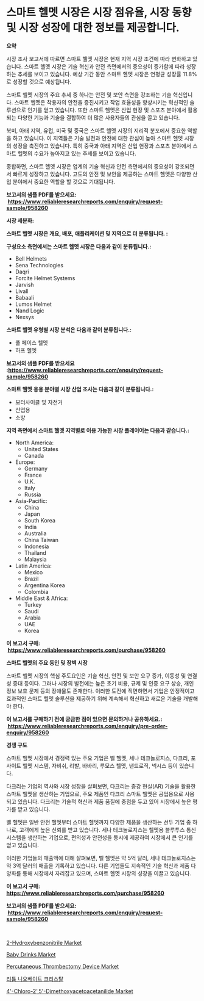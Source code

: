 <p><h1>스마트 헬멧 시장은 시장 점유율, 시장 동향 및 시장 성장에 대한 정보를 제공합니다.</h1></p><p><strong>요약</strong></p>
<p><p>시장 조사 보고서에 따르면 스마트 헬멧 시장은 현재 지역 시장 조건에 따라 변화하고 있습니다. 스마트 헬멧 시장은 기술 혁신과 안전 측면에서의 중요성이 증가함에 따라 성장하는 추세를 보이고 있습니다. 예상 기간 동안 스마트 헬멧 시장은 연평균 성장률 11.8%로 성장할 것으로 예상됩니다.</p><p>스마트 헬멧 시장의 주요 추세 중 하나는 안전 및 보안 측면을 강조하는 기술 혁신입니다. 스마트 헬멧은 착용자의 안전을 증진시키고 작업 효율성을 향상시키는 혁신적인 솔루션으로 인기를 얻고 있습니다. 또한 스마트 헬멧은 산업 현장 및 스포츠 분야에서 활용되는 다양한 기능과 기술을 결합하여 더 많은 사용자들의 관심을 끌고 있습니다.</p><p>북미, 아태 지역, 유럽, 미국 및 중국은 스마트 헬멧 시장의 지리적 분포에서 중요한 역할을 하고 있습니다. 이 지역들은 기술 발전과 안전에 대한 관심이 높아 스마트 헬멧 시장의 성장을 촉진하고 있습니다. 특히 중국과 아태 지역은 산업 현장과 스포츠 분야에서 스마트 헬멧의 수요가 높아지고 있는 추세를 보이고 있습니다.</p><p>종합하면, 스마트 헬멧 시장은 업계의 기술 혁신과 안전 측면에서의 중요성이 강조되면서 빠르게 성장하고 있습니다. 고도의 안전 및 보안을 제공하는 스마트 헬멧은 다양한 산업 분야에서 중요한 역할을 할 것으로 기대됩니다.</p></p>
<p><strong>보고서의 샘플 PDF를 받으세요: &nbsp;<a href="https://www.reliableresearchreports.com/enquiry/request-sample/958260">https://www.reliableresearchreports.com/enquiry/request-sample/958260</a></strong></p>
<p><strong>시장 세분화:</strong></p>
<p><strong> 스마트 헬멧 시장은 개요, 배포, 애플리케이션 및 지역으로 더 분류됩니다. :</strong></p>
<p><strong>구성요소 측면에서는 스마트 헬멧 시장은 다음과 같이 분류됩니다.:</strong></p>
<p><ul><li>Bell Helmets</li><li>Sena Technologies</li><li>Daqri</li><li>Forcite Helmet Systems</li><li>Jarvish</li><li>Livall</li><li>Babaali</li><li>Lumos Helmet</li><li>Nand Logic</li><li>Nexsys</li></ul></p>
<p><strong> 스마트 헬멧 유형별 시장 분석은 다음과 같이 분류됩니다.:</strong></p>
<p><ul><li>풀 페이스 헬멧</li><li>하프 헬멧</li></ul></p>
<p><strong>보고서의 샘플 PDF를 받으세요 :<a href="https://www.reliableresearchreports.com/enquiry/request-sample/958260">https://www.reliableresearchreports.com/enquiry/request-sample/958260</a></strong></p>
<p><strong> 스마트 헬멧 응용 분야별 시장 산업 조사는 다음과 같이 분류됩니다.:</strong></p>
<p><ul><li>모터사이클 및 자전거</li><li>산업용</li><li>소방</li></ul></p>
<p><strong>지역 측면에서 스마트 헬멧 지역별로 이용 가능한 시장 플레이어는 다음과 같습니다.:</strong></p>
<p><ul>
    <li>
        North America:
        <ul>
            <li>United States</li>
            <li>Canada</li>
        </ul>
    </li>
    <li>
        Europe:
        <ul>
            <li>Germany</li>
            <li>France</li>
            <li>U.K.</li>
            <li>Italy</li>
            <li>Russia</li>
        </ul>
    </li>
    <li>
        Asia-Pacific:
        <ul>
            <li>China</li>
            <li>Japan</li>
            <li>South Korea</li>
            <li>India</li>
            <li>Australia</li>
            <li>China Taiwan</li>
            <li>Indonesia</li>
            <li>Thailand</li>
            <li>Malaysia</li>
        </ul>
    </li>
    <li>
        Latin America:
        <ul>
            <li>Mexico</li>
            <li>Brazil</li>
            <li>Argentina Korea</li>
            <li>Colombia</li>
        </ul>
    </li>
    <li>
        Middle East & Africa:
        <ul>
            <li>Turkey</li>
            <li>Saudi</li>
            <li>Arabia</li>
            <li>UAE</li>
            <li>Korea</li>
        </ul>
    </li>
    </ul></p>
<p><strong>이 보고서 구매: &nbsp;<a href="https://www.reliableresearchreports.com/purchase/958260">https://www.reliableresearchreports.com/purchase/958260</a></strong></p>
<p><strong>스마트 헬멧의 주요 동인 및 장벽 시장</strong></p>
<p><p>스마트 헬멧 시장의 핵심 주도요인은 기술 혁신, 안전 및 보안 요구 증가, 이동성 및 연결성 증대 등이다. 그러나 시장의 발전에는 높은 초기 비용, 규제 및 인증 요구 상승, 개인 정보 보호 문제 등의 장애물도 존재한다. 이러한 도전에 직면하면서 기업은 안정적이고 효과적인 스마트 헬멧 솔루션을 제공하기 위해 계속해서 혁신하고 새로운 기술을 개발해야 한다.</p></p>
<p><strong>이 보고서를 구매하기 전에 궁금한 점이 있으면 문의하거나 공유하세요.: &nbsp;<a href="https://www.reliableresearchreports.com/enquiry/pre-order-enquiry/958260">https://www.reliableresearchreports.com/enquiry/pre-order-enquiry/958260</a></strong></p>
<p><strong>경쟁 구도</strong></p>
<p><p>스마트 헬멧 시장에서 경쟁력 있는 주요 기업은 벨 헬멧, 세나 테크놀로지스, 다크리, 포사이트 헬멧 시스템, 자비쉬, 리발, 바바리, 루모스 헬멧, 낸드로직, 넥시스 등이 있습니다.</p><p>다크리는 기업의 역사와 시장 성장을 살펴보면, 다크리는 증강 현실(AR) 기술을 활용한 스마트 헬멧을 생산하는 기업으로, 주요 제품인 다크리 스마트 헬멧은 공업용으로 사용되고 있습니다. 다크리는 기술적 혁신과 제품 품질에 중점을 두고 있어 시장에서 높은 평가를 받고 있습니다. </p><p>벨 헬멧은 일반 안전 헬멧부터 스마트 헬멧까지 다양한 제품을 생산하는 선두 기업 중 하나로, 고객에게 높은 신뢰를 받고 있습니다. 세나 테크놀로지스는 헬멧용 블루투스 통신 시스템을 생산하는 기업으로, 편의성과 안전성을 동시에 제공하여 시장에서 큰 인기를 얻고 있습니다.</p><p>이러한 기업들의 매출액에 대해 살펴보면, 벨 헬멧은 약 5억 달러, 세나 테크놀로지스는 약 3억 달러의 매출을 기록하고 있습니다. 다른 기업들도 지속적인 기술 혁신과 제품 다양화를 통해 시장에서 자리잡고 있으며, 스마트 헬멧 시장의 성장을 이끌고 있습니다.</p></p>
<p><strong>이 보고서 구매: &nbsp; <a href="https://www.reliableresearchreports.com/purchase/958260">https://www.reliableresearchreports.com/purchase/958260</a></strong></p>
<p><strong>보고서의 샘플 PDF를 받으세요: &nbsp;<a href="https://www.reliableresearchreports.com/enquiry/request-sample/958260">https://www.reliableresearchreports.com/enquiry/request-sample/958260</a></strong><strong></strong></p>
<p>&nbsp;</p>
<p><p><a href="https://view.publitas.com/reportprime-1/2-hydroxybenzonitrile-market-size-global-industry-overview-market-segmentation-and-forecast-2024-to-2031/">2-Hydroxybenzonitrile Market</a></p><p><a href="https://issuu.com/reportprime-2/docs/baby-drinks-market-size-2030.pptx">Baby Drinks Market</a></p><p><a href="https://chivalrous-flock-a86.notion.site/Percutaneous-Thrombectomy-Device-Market-Size-Share-Trends-Analysis-Report-By-Application-Regiona-151632b2b6c54604b8df0ac4821502a0">Percutaneous Thrombectomy Device Market</a></p><p><a href="https://medium.com/@cesarytupaucek566/%EB%A6%AC%ED%8A%AC-%EB%82%98%EC%9D%B4%EC%98%A4%EB%B0%94%EC%9D%B4%ED%8A%B8-%EA%B2%B0%EC%A0%95-%EC%8B%9C%EC%9E%A5-%EC%9D%B8%EC%82%AC%EC%9D%B4%ED%8A%B8-%EC%8B%9C%EC%9E%A5-%EB%8F%99%ED%96%A5-%EC%84%B1%EC%9E%A5-2024%EB%85%84%EB%B6%80%ED%84%B0-2031%EB%85%84%EA%B9%8C%EC%A7%80-%EC%98%88%EC%B8%A1-c7e96734e61a">리튬 니오베이트 크리스탈</a></p><p><a href="https://github.com/FassouRP/Market-Research-Report-List-3/blob/main/4-chloro-25-dimethoxyacetoacetanilide-market.md">4'-Chloro-2',5'-Dimethoxyacetoacetanilide Market</a></p></p>